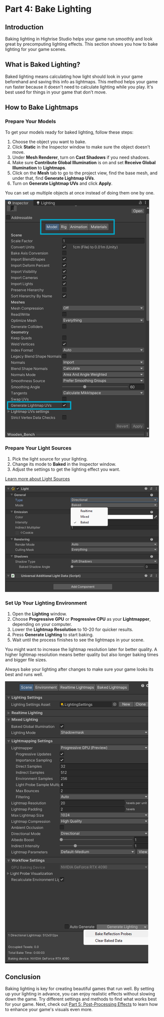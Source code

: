 # Part 4: Bake Lighting

## Introduction

Baking lighting in Highrise Studio helps your game run smoothly and look great by precomputing lighting effects. This section shows you how to bake lighting for your game scenes.

## What is Baked Lighting?

Baked lighting means calculating how light should look in your game beforehand and saving this info as lightmaps. This method helps your game run faster because it doesn't need to calculate lighting while you play. It's best used for things in your game that don't move.

## How to Bake Lightmaps

### Prepare Your Models

To get your models ready for baked lighting, follow these steps:

1. Choose the object you want to bake.
2. Click **Static** in the Inspector window to make sure the object doesn't move.
3. Under **Mesh Renderer**, turn on **Cast Shadows** if you need shadows.
4. Make sure **Contribute Global Illumination** is on and set **Receive Global Illumination** to **Lightmaps**.
5. Click on the **Mesh** tab to go to the project view, find the base mesh, and under that, find **Generate Lightmap UVs**.
6. Turn on **Generate Lightmap UVs** and click **Apply**.

<Note type="warning">
You can set up multiple objects at once instead of doing them one by one.
</Note>

![Model Setup](/assets/learn/guides/studio/Lectures/model-rig.png)

### Prepare Your Light Sources

1. Pick the light source for your lighting.
2. Change its mode to **Baked** in the Inspector window.
3. Adjust the settings to get the lighting effect you want.

[Learn more about Light Sources](https://create.highrise.game/learn/studio/create/beginner-guide/lecture-ten/lecture-ten-part-two)

![Light Modes](/assets/learn/guides/studio/Lectures/light-modes.png)

### Set Up Your Lighting Environment

1. Open the **Lighting** window.
2. Choose **Progressive GPU** or **Progressive CPU** as your **Lightmapper**, depending on your computer.
3. Lower the **Lightmap Resolution** to 10-20 for quicker results.
4. Press **Generate Lighting** to start baking.
5. Wait until the process finishes to see the lightmaps in your scene.

<Note type="info">
You might want to increase the lightmap resolution later for better quality.
</Note>

<Note type="warning">
A higher lightmap resolution means better quality but also longer baking times and bigger file sizes.
</Note>

Always bake your lighting after changes to make sure your game looks its best and runs well.

![Lightmap Settings](/assets/learn/guides/studio/Lectures/lightmap-settings.png)

## Conclusion

Baking lighting is key for creating beautiful games that run well. By setting up your lighting in advance, you can enjoy realistic effects without slowing down the game. Try different settings and methods to find what works best for your game. Next, check out [Part 5: Post-Processing Effects](https://create.highrise.game/learn/studio/create/beginner-guide/lecture-ten/lecture-ten-part-five) to learn how to enhance your game's visuals even more.